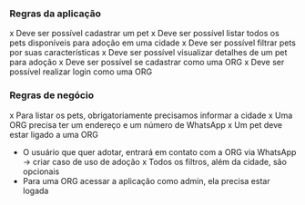 ### Regras da aplicação

x Deve ser possível cadastrar um pet
x Deve ser possível listar todos os pets disponíveis para adoção em uma cidade
x Deve ser possível filtrar pets por suas características
x Deve ser possível visualizar detalhes de um pet para adoção
x Deve ser possível se cadastrar como uma ORG
x Deve ser possível realizar login como uma ORG

### Regras de negócio

x Para listar os pets, obrigatoriamente precisamos informar a cidade
x Uma ORG precisa ter um endereço e um número de WhatsApp
x Um pet deve estar ligado a uma ORG
- O usuário que quer adotar, entrará em contato com a ORG via WhatsApp -> criar caso de uso de adoção
x Todos os filtros, além da cidade, são opcionais
- Para uma ORG acessar a aplicação como admin, ela precisa estar logada